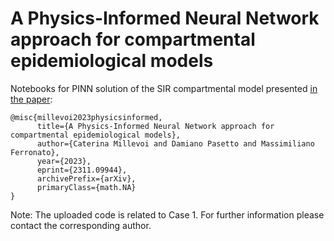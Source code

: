 # A Physics-Informed Neural Network approach for compartmental epidemiological models

Notebooks for PINN solution of the SIR compartmental model presented [in the paper](https://arxiv.org/abs/2311.09944):

```
@misc{millevoi2023physicsinformed,
      title={A Physics-Informed Neural Network approach for compartmental epidemiological models}, 
      author={Caterina Millevoi and Damiano Pasetto and Massimiliano Ferronato},
      year={2023},
      eprint={2311.09944},
      archivePrefix={arXiv},
      primaryClass={math.NA}
}
```

Note: The uploaded code is related to Case 1. For further information please contact the corresponding author.
